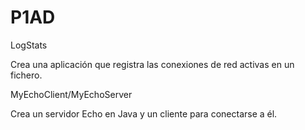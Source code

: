 # P1AD
LogStats

Crea una aplicación que registra las conexiones de red activas en un fichero.

  
MyEchoClient/MyEchoServer

Crea un servidor Echo en Java y un cliente para conectarse a él.


